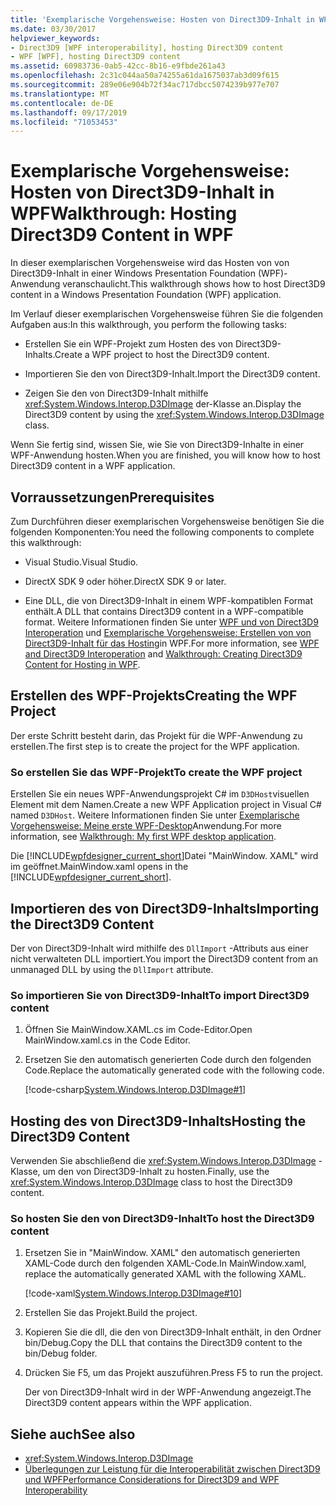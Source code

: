 ```yaml
---
title: 'Exemplarische Vorgehensweise: Hosten von Direct3D9-Inhalt in WPF'
ms.date: 03/30/2017
helpviewer_keywords:
- Direct3D9 [WPF interoperability], hosting Direct3D9 content
- WPF [WPF], hosting Direct3D9 content
ms.assetid: 60983736-0ab5-42cc-8b16-e9fbde261a43
ms.openlocfilehash: 2c31c044aa50a74255a61da1675037ab3d09f615
ms.sourcegitcommit: 289e06e904b72f34ac717dbcc5074239b977e707
ms.translationtype: MT
ms.contentlocale: de-DE
ms.lasthandoff: 09/17/2019
ms.locfileid: "71053453"
---
```

# <a name="walkthrough-hosting-direct3d9-content-in-wpf"></a><span data-ttu-id="2d71d-102">Exemplarische Vorgehensweise: Hosten von Direct3D9-Inhalt in WPF</span><span class="sxs-lookup"><span data-stu-id="2d71d-102">Walkthrough: Hosting Direct3D9 Content in WPF</span></span>

<span data-ttu-id="2d71d-103">In dieser exemplarischen Vorgehensweise wird das Hosten von von Direct3D9-Inhalt in einer Windows Presentation Foundation (WPF)-Anwendung veranschaulicht.</span><span class="sxs-lookup"><span data-stu-id="2d71d-103">This walkthrough shows how to host Direct3D9 content in a Windows Presentation Foundation (WPF) application.</span></span>

<span data-ttu-id="2d71d-104">Im Verlauf dieser exemplarischen Vorgehensweise führen Sie die folgenden Aufgaben aus:</span><span class="sxs-lookup"><span data-stu-id="2d71d-104">In this walkthrough, you perform the following tasks:</span></span>

- <span data-ttu-id="2d71d-105">Erstellen Sie ein WPF-Projekt zum Hosten des von Direct3D9-Inhalts.</span><span class="sxs-lookup"><span data-stu-id="2d71d-105">Create a WPF project to host the Direct3D9 content.</span></span>

- <span data-ttu-id="2d71d-106">Importieren Sie den von Direct3D9-Inhalt.</span><span class="sxs-lookup"><span data-stu-id="2d71d-106">Import the Direct3D9 content.</span></span>

- <span data-ttu-id="2d71d-107">Zeigen Sie den von Direct3D9-Inhalt mithilfe <xref:System.Windows.Interop.D3DImage> der-Klasse an.</span><span class="sxs-lookup"><span data-stu-id="2d71d-107">Display the Direct3D9 content by using the <xref:System.Windows.Interop.D3DImage> class.</span></span>

 <span data-ttu-id="2d71d-108">Wenn Sie fertig sind, wissen Sie, wie Sie von Direct3D9-Inhalte in einer WPF-Anwendung hosten.</span><span class="sxs-lookup"><span data-stu-id="2d71d-108">When you are finished, you will know how to host Direct3D9 content in a WPF application.</span></span>

## <a name="prerequisites"></a><span data-ttu-id="2d71d-109">Vorraussetzungen</span><span class="sxs-lookup"><span data-stu-id="2d71d-109">Prerequisites</span></span>

<span data-ttu-id="2d71d-110">Zum Durchführen dieser exemplarischen Vorgehensweise benötigen Sie die folgenden Komponenten:</span><span class="sxs-lookup"><span data-stu-id="2d71d-110">You need the following components to complete this walkthrough:</span></span>

- <span data-ttu-id="2d71d-111">Visual Studio.</span><span class="sxs-lookup"><span data-stu-id="2d71d-111">Visual Studio.</span></span>

- <span data-ttu-id="2d71d-112">DirectX SDK 9 oder höher.</span><span class="sxs-lookup"><span data-stu-id="2d71d-112">DirectX SDK 9 or later.</span></span>

- <span data-ttu-id="2d71d-113">Eine DLL, die von Direct3D9-Inhalt in einem WPF-kompatiblen Format enthält.</span><span class="sxs-lookup"><span data-stu-id="2d71d-113">A DLL that contains Direct3D9 content in a WPF-compatible format.</span></span> <span data-ttu-id="2d71d-114">Weitere Informationen finden Sie unter [WPF und von Direct3D9 Interoperation](wpf-and-direct3d9-interoperation.md) und [Exemplarische Vorgehensweise: Erstellen von von Direct3D9-Inhalt für das Hosting](walkthrough-creating-direct3d9-content-for-hosting-in-wpf.md)in WPF.</span><span class="sxs-lookup"><span data-stu-id="2d71d-114">For more information, see [WPF and Direct3D9 Interoperation](wpf-and-direct3d9-interoperation.md) and [Walkthrough: Creating Direct3D9 Content for Hosting in WPF](walkthrough-creating-direct3d9-content-for-hosting-in-wpf.md).</span></span>

## <a name="creating-the-wpf-project"></a><span data-ttu-id="2d71d-115">Erstellen des WPF-Projekts</span><span class="sxs-lookup"><span data-stu-id="2d71d-115">Creating the WPF Project</span></span>

<span data-ttu-id="2d71d-116">Der erste Schritt besteht darin, das Projekt für die WPF-Anwendung zu erstellen.</span><span class="sxs-lookup"><span data-stu-id="2d71d-116">The first step is to create the project for the WPF application.</span></span>

### <a name="to-create-the-wpf-project"></a><span data-ttu-id="2d71d-117">So erstellen Sie das WPF-Projekt</span><span class="sxs-lookup"><span data-stu-id="2d71d-117">To create the WPF project</span></span>

<span data-ttu-id="2d71d-118">Erstellen Sie ein neues WPF-Anwendungsprojekt C# im `D3DHost`visuellen Element mit dem Namen.</span><span class="sxs-lookup"><span data-stu-id="2d71d-118">Create a new WPF Application project in Visual C# named `D3DHost`.</span></span> <span data-ttu-id="2d71d-119">Weitere Informationen finden Sie unter [Exemplarische Vorgehensweise: Meine erste WPF-Desktop](../getting-started/walkthrough-my-first-wpf-desktop-application.md)Anwendung.</span><span class="sxs-lookup"><span data-stu-id="2d71d-119">For more information, see [Walkthrough: My first WPF desktop application](../getting-started/walkthrough-my-first-wpf-desktop-application.md).</span></span>

<span data-ttu-id="2d71d-120">Die [!INCLUDE[wpfdesigner_current_short](../../../../includes/wpfdesigner-current-short-md.md)]Datei "MainWindow. XAML" wird im geöffnet.</span><span class="sxs-lookup"><span data-stu-id="2d71d-120">MainWindow.xaml opens in the [!INCLUDE[wpfdesigner_current_short](../../../../includes/wpfdesigner-current-short-md.md)].</span></span>

## <a name="importing-the-direct3d9-content"></a><span data-ttu-id="2d71d-121">Importieren des von Direct3D9-Inhalts</span><span class="sxs-lookup"><span data-stu-id="2d71d-121">Importing the Direct3D9 Content</span></span>

<span data-ttu-id="2d71d-122">Der von Direct3D9-Inhalt wird mithilfe des `DllImport` -Attributs aus einer nicht verwalteten DLL importiert.</span><span class="sxs-lookup"><span data-stu-id="2d71d-122">You import the Direct3D9 content from an unmanaged DLL by using the `DllImport` attribute.</span></span>

### <a name="to-import-direct3d9-content"></a><span data-ttu-id="2d71d-123">So importieren Sie von Direct3D9-Inhalt</span><span class="sxs-lookup"><span data-stu-id="2d71d-123">To import Direct3D9 content</span></span>

1. <span data-ttu-id="2d71d-124">Öffnen Sie MainWindow.XAML.cs im Code-Editor.</span><span class="sxs-lookup"><span data-stu-id="2d71d-124">Open MainWindow.xaml.cs in the Code Editor.</span></span>

2. <span data-ttu-id="2d71d-125">Ersetzen Sie den automatisch generierten Code durch den folgenden Code.</span><span class="sxs-lookup"><span data-stu-id="2d71d-125">Replace the automatically generated code with the following code.</span></span>

    [!code-csharp[System.Windows.Interop.D3DImage#1](~/samples/snippets/csharp/VS_Snippets_Wpf/System.Windows.Interop.D3DImage/CS/window1.xaml.cs#1)]

## <a name="hosting-the-direct3d9-content"></a><span data-ttu-id="2d71d-126">Hosting des von Direct3D9-Inhalts</span><span class="sxs-lookup"><span data-stu-id="2d71d-126">Hosting the Direct3D9 Content</span></span>

<span data-ttu-id="2d71d-127">Verwenden Sie abschließend die <xref:System.Windows.Interop.D3DImage> -Klasse, um den von Direct3D9-Inhalt zu hosten.</span><span class="sxs-lookup"><span data-stu-id="2d71d-127">Finally, use the <xref:System.Windows.Interop.D3DImage> class to host the Direct3D9 content.</span></span>

### <a name="to-host-the-direct3d9-content"></a><span data-ttu-id="2d71d-128">So hosten Sie den von Direct3D9-Inhalt</span><span class="sxs-lookup"><span data-stu-id="2d71d-128">To host the Direct3D9 content</span></span>

1. <span data-ttu-id="2d71d-129">Ersetzen Sie in "MainWindow. XAML" den automatisch generierten XAML-Code durch den folgenden XAML-Code.</span><span class="sxs-lookup"><span data-stu-id="2d71d-129">In MainWindow.xaml, replace the automatically generated XAML with the following XAML.</span></span>

    [!code-xaml[System.Windows.Interop.D3DImage#10](~/samples/snippets/csharp/VS_Snippets_Wpf/System.Windows.Interop.D3DImage/CS/window1.xaml#10)]

2. <span data-ttu-id="2d71d-130">Erstellen Sie das Projekt.</span><span class="sxs-lookup"><span data-stu-id="2d71d-130">Build the project.</span></span>

3. <span data-ttu-id="2d71d-131">Kopieren Sie die dll, die den von Direct3D9-Inhalt enthält, in den Ordner bin/Debug.</span><span class="sxs-lookup"><span data-stu-id="2d71d-131">Copy the DLL that contains the Direct3D9 content to the bin/Debug folder.</span></span>

4. <span data-ttu-id="2d71d-132">Drücken Sie F5, um das Projekt auszuführen.</span><span class="sxs-lookup"><span data-stu-id="2d71d-132">Press F5 to run the project.</span></span>

    <span data-ttu-id="2d71d-133">Der von Direct3D9-Inhalt wird in der WPF-Anwendung angezeigt.</span><span class="sxs-lookup"><span data-stu-id="2d71d-133">The Direct3D9 content appears within the WPF application.</span></span>

## <a name="see-also"></a><span data-ttu-id="2d71d-134">Siehe auch</span><span class="sxs-lookup"><span data-stu-id="2d71d-134">See also</span></span>

- <xref:System.Windows.Interop.D3DImage>
- [<span data-ttu-id="2d71d-135">Überlegungen zur Leistung für die Interoperabilität zwischen Direct3D9 und WPF</span><span class="sxs-lookup"><span data-stu-id="2d71d-135">Performance Considerations for Direct3D9 and WPF Interoperability</span></span>](performance-considerations-for-direct3d9-and-wpf-interoperability.md)
